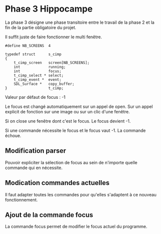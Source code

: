 # Phase 3 Hippocampe

La phase 3 désigne une phase transitoire entre le travail de la phase 2 et la fin de la partie obligatoire du projet.

Il suffit juste de faire fonctionner le multi fenêtre.

```
#define NB_SCREENS	4

typedef struct      s_cimp
{
	t_cimp_screen   screen[NB_SCREENS];
	int             running;
    int             focus;
	t_cimp_select * select;
	t_cimp_event *  event;
	SDL_Surface *   copy_buffer;
}                   t_cimp;
```

Valeur par défaut de focus : -1

Le focus est changé automatiquement sur un appel de open. Sur un appel explicit de fonction sur une image ou sur un clic d'une fenêtre.

Si on close une fenêtre dont c'est le focus. Le focus devient -1.

Si une commande nécessite le focus et le focus vaut -1. La commande échoue.

## Modification parser

Pouvoir expliciter la sélection de focus au sein de n'importe quelle commande qui en nécessite.

## Modication commandes actuelles

Il faut adapter toutes les commandes pour qu'elles s'adaptent à ce nouveau fonctionnement.

## Ajout de la commande focus

La commande focus permet de modifier le focus actuel du programme.
